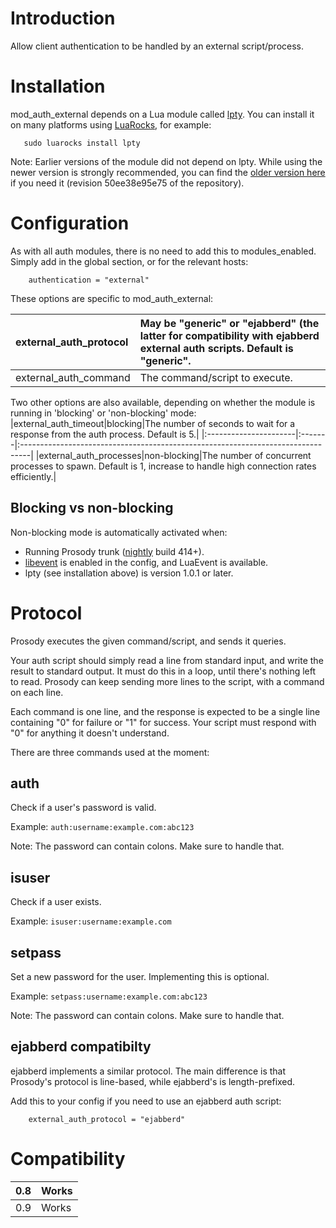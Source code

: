 # Introduction #

Allow client authentication to be handled by an external script/process.

# Installation #

mod\_auth\_external depends on a Lua module called [lpty](http://www.tset.de/lpty/). You can install it on many platforms using [LuaRocks](http://luarocks.org/), for example:

```
   sudo luarocks install lpty
```

Note: Earlier versions of the module did not depend on lpty. While using the newer version is strongly recommended, you can find the [older version here](https://prosody-modules.googlecode.com/hg-history/50ee38e95e754bf1034d980364f93564028b2f34/mod_auth_external/mod_auth_external.lua) if you need it (revision 50ee38e95e75 of the repository).

# Configuration #

As with all auth modules, there is no need to add this to modules\_enabled. Simply add in the global section, or for the relevant hosts:

```
    authentication = "external"
```

These options are specific to mod\_auth\_external:

|external\_auth\_protocol|May be "generic" or "ejabberd" (the latter for compatibility with ejabberd external auth scripts. Default is "generic".|
|:-----------------------|:----------------------------------------------------------------------------------------------------------------------|
|external\_auth\_command|The command/script to execute.|

Two other options are also available, depending on whether the module is running in 'blocking' or 'non-blocking' mode:
|external\_auth\_timeout|blocking|The number of seconds to wait for a response from the auth process. Default is 5.|
|:----------------------|:-------|:--------------------------------------------------------------------------------|
|external\_auth\_processes|non-blocking|The number of concurrent processes to spawn. Default is 1, increase to handle high connection rates efficiently.|

## Blocking vs non-blocking ##

Non-blocking mode is automatically activated when:

  * Running Prosody trunk ([nightly](http://prosody.im/nightly/) build 414+).
  * [libevent](http://prosody.im/doc/libevent) is enabled in the config, and LuaEvent is available.
  * lpty (see installation above) is version 1.0.1 or later.

# Protocol #

Prosody executes the given command/script, and sends it queries.

Your auth script should simply read a line from standard input, and write the result to standard output.
It must do this in a loop, until there's nothing left to read. Prosody can keep sending more lines to the script,
with a command on each line.

Each command is one line, and the response is expected to be a single line containing "0" for failure or "1" for success.
Your script must respond with "0" for anything it doesn't understand.

There are three commands used at the moment:

## auth ##
Check if a user's password is valid.

Example: `auth:username:example.com:abc123`

Note: The password can contain colons. Make sure to handle that.

## isuser ##
Check if a user exists.

Example: `isuser:username:example.com`

## setpass ##
Set a new password for the user. Implementing this is optional.

Example: `setpass:username:example.com:abc123`

Note: The password can contain colons. Make sure to handle that.

## ejabberd compatibilty ##
ejabberd implements a similar protocol. The main difference is that Prosody's protocol is line-based, while ejabberd's is length-prefixed.

Add this to your config if you need to use an ejabberd auth script:
```
	external_auth_protocol = "ejabberd"
```

# Compatibility #
|0.8|Works|
|:--|:----|
|0.9|Works|